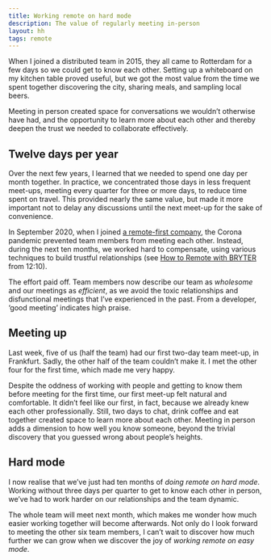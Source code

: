 ```yaml
---
title: Working remote on hard mode
description: The value of regularly meeting in-person
layout: hh
tags: remote
---
```


When I joined a distributed team in 2015, they all came to Rotterdam for a few days so we could get to know each other.
Setting up a whiteboard on my kitchen table proved useful, but we got the most value from the time we spent together discovering the city, sharing meals, and sampling local beers.

Meeting in person created space for conversations we wouldn’t otherwise have had, and the opportunity to learn more about each other and thereby deepen the trust we needed to collaborate effectively.

## Twelve days per year

Over the next few years, I learned that we needed to spend one day per month together.
In practice, we concentrated those days in less frequent meet-ups, meeting every quarter for three or more days, to reduce time spent on travel.
This provided nearly the same value, but made it more important not to delay any discussions until the next meet-up for the sake of convenience.

In September 2020, when I joined 
[a remote-first company](https://bryter.com/careers/),
the Corona pandemic prevented team members from meeting each other.
Instead, during the next ten months, we worked hard to compensate, using various techniques to build trustful relationships (see
[How to Remote with BRYTER](https://www.youtube.com/watch?v=SDj_i3r3YRQ&t=730s) from 12:10).

The effort paid off.
Team members now describe our team as _wholesome_ and our meetings as _efficient_, 
as we avoid the toxic relationships and disfunctional meetings that I’ve experienced in the past.
From a developer, ‘good meeting’ indicates high praise.

## Meeting up

Last week, five of us (half the team) had our first two-day team meet-up, in Frankfurt.
Sadly, the other half of the team couldn’t make it.
I met the other four for the first time, which made me very happy.

Despite the oddness of working with people and getting to know them before meeting for the first time, our first meet-up felt natural and comfortable.
It didn’t feel like our first, in fact, because we already knew each other professionally.
Still, two days to chat, drink coffee and eat together created space to learn more about each other.
Meeting in person adds a dimension to how well you know someone, beyond the trivial discovery that you guessed wrong about people’s heights.

## Hard mode

I now realise that we’ve just had ten months of _doing remote on hard mode_.
Working without three days per quarter to get to know each other in person, we’ve had to work harder on our relationships and the team dynamic.

The whole team will meet next month, which makes me wonder how much easier working together will become afterwards.
Not only do I look forward to meeting the other six team members, I can’t wait to discover how much further we can grow when we discover the joy of _working remote on easy mode_.
